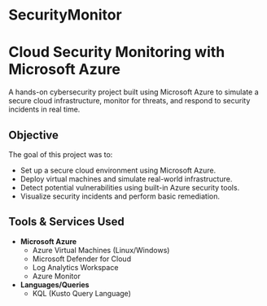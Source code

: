 # SecurityMonitor
# Cloud Security Monitoring with Microsoft Azure
A hands-on cybersecurity project built using Microsoft Azure to simulate a secure cloud infrastructure, monitor for threats, and respond to security incidents in real time.

## Objective

The goal of this project was to:
- Set up a secure cloud environment using Microsoft Azure.
- Deploy virtual machines and simulate real-world infrastructure.
- Detect potential vulnerabilities using built-in Azure security tools.
- Visualize security incidents and perform basic remediation.

## Tools & Services Used

- **Microsoft Azure**
  - Azure Virtual Machines (Linux/Windows)
  - Microsoft Defender for Cloud
  - Log Analytics Workspace
  - Azure Monitor
- **Languages/Queries**
  - KQL (Kusto Query Language)
